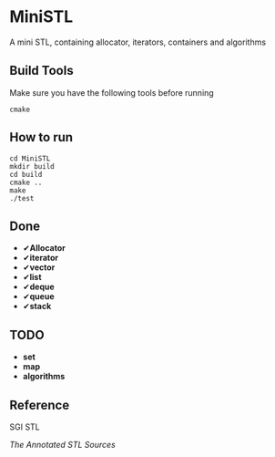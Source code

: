 # MiniSTL

A mini STL, containing allocator, iterators, containers and algorithms



## Build Tools

Make sure you have the following tools before running

```cmake```

## How to run

```
cd MiniSTL
mkdir build
cd build
cmake ..
make
./test
```

## Done

- ✔**Allocator**
- ✔**iterator**
- ✔**vector**
- ✔**list**
- ✔**deque**
- ✔**queue**
- ✔**stack**

## TODO

- **set**
- **map**
- **algorithms**

## Reference

SGI STL

*The Annotated STL Sources*





